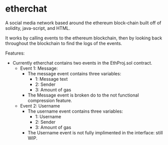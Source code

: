 # etherchat
A social media network based around the ethereum block-chain built off of solidity, java-script, and HTML. <br />

It works by calling events to the ethereum blockchain, then by looking back throughout the blockchain to find the logs of the events. <br />

Features:  <br />
  - Currently etherchat contains two events in the EthProj.sol contract. <br />
    - Event 1: Message: <br />
      - The message event contains three variables: <br />
        - 1: Message text <br />
        - 2: Sender <br />
        - 3: Amount of gas <br />
      - The Message event is broken do to the not functional compression feature. <br />
    - Event 2: Username <br />
      - The username event contains three variables: <br />
        - 1: Username <br />
        - 2: Sender <br />
        - 3: Amount of gas <br />
       - The Username event is not fully implimented in the interface: still WIP. <br />
